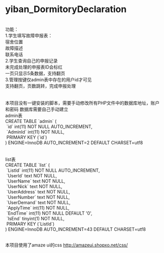 # yiban_DormitoryDeclaration
<br>
功能：<br>
1.学生填写故障申报表：<br>
  宿舍位置<br>
  故障描述<br>
  联系电话<br>
2.学生查询自己的申报记录<br>
  未完成处理的申报表ID会标红<br>
  一页只显示5条数据，支持翻页<br>
3.管理按键仅admin表中存在的用户id才可见<br>
  支持翻页，页数跳转，完成申报处理<br>
<br><br>
本项目没有一键安装的脚本，需要手动修改所有PHP文件中的数据库地址，账户和密码
数据库需要自己手动建立<br>
admin表<br>
CREATE TABLE `admin` (<br>
  `id` int(11) NOT NULL AUTO_INCREMENT,<br>
  `AdminId` int(11) NOT NULL,<br>
  PRIMARY KEY (`id`)<br>
) ENGINE=InnoDB AUTO_INCREMENT=2 DEFAULT CHARSET=utf8	<br>
<br>
<br>
list表<br>
CREATE TABLE `list` (<br>
  `ListId` int(11) NOT NULL AUTO_INCREMENT,<br>
  `UserId` text NOT NULL,<br>
  `UserName` text NOT NULL,<br>
  `UserNick` text NOT NULL,<br>
  `UserAddress` text NOT NULL,<br>
  `UserNumber` text NOT NULL,<br>
  `UserDemand` text NOT NULL,<br>
  `ApplyTime` int(11) NOT NULL,<br>
  `EndTime` int(11) NOT NULL DEFAULT '0',<br>
  `IsEnd` tinyint(1) NOT NULL,<br>
  PRIMARY KEY (`ListId`)<br>
) ENGINE=InnoDB AUTO_INCREMENT=43 DEFAULT CHARSET=utf8	<br>
<br>

本项目使用了amaze ui的css
http://amazeui.shopxo.net/css/
